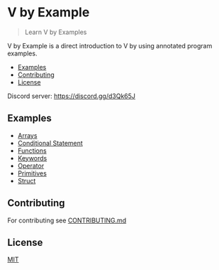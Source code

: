 # V by Example

> Learn V by Examples

V by Example is a direct introduction to V by using annotated program examples.

  - [Examples](#examples)
  - [Contributing](#contributing)
  - [License](#license)

Discord server: https://discord.gg/d3Qk65J

## Examples

  - [Arrays](examples/arrays.md)
  - [Conditional Statement](examples/conditional_statements/conditional_statements.md)
  - [Functions](examples/functions.md)
  - [Keywords](examples/keywords.md)
  - [Operator](examples/operator.md)
  - [Primitives](examples/primitives/primitives.md)
  - [Struct](examples/struct.md)
  
## Contributing

For contributing see [CONTRIBUTING.md](CONTRIBUTING.md)

## License

[MIT](LICENSE)
